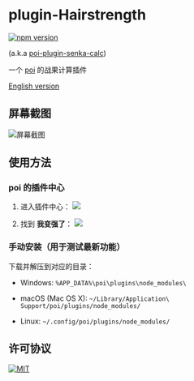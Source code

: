 # plugin-Hairstrength

[![npm version][npm-image]][npm-url]

(a.k.a [poi-plugin-senka-calc][npm-url])

一个 [poi](https://github.com/poooi/poi) 的战果计算插件

[English version](/README.md)

## 屏幕截图

![屏幕截图](https://github.com/ruiii/poi-wiki-plugins-image/blob/master/Hairstrength.zh-CN.png)

## 使用方法

### poi 的插件中心

1. 进入插件中心：
![](https://github.com/ruiii/poi-wiki-plugins-image/blob/master/from-poi-plugins-center-1.zh-CN.png)

2. 找到 **我变强了**：
![](https://github.com/ruiii/poi-wiki-plugins-image/blob/master/from-poi-plugins-center-2.zh-CN.png)

### 手动安装（用于测试最新功能）

下载并解压到对应的目录：

* Windows: `%APP_DATA%\poi\plugins\node_modules\`

* macOS (Mac OS X): `~/Library/Application\ Support/poi/plugins/node_modules/`

* Linux: `~/.config/poi/plugins/node_modules/`

## 许可协议

[![MIT][license-image]][license-url]

[npm-url]: https://www.npmjs.org/package/poi-plugin-senka-calc
[npm-image]: http://img.shields.io/npm/v/poi-plugin-senka-calc.svg?style=flat-square
[license-image]: http://img.shields.io/npm/l/poi-plugin-senka-calc.svg?style=flat-square
[license-url]: #
